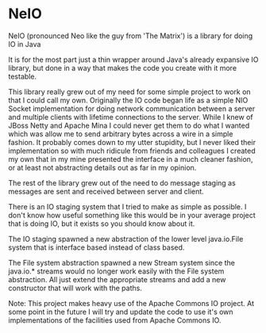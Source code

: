 NeIO
================================
NeIO (pronounced Neo like the guy from 'The Matrix') is a library for doing IO in Java

It is for the most part just a thin wrapper around Java's already expansive IO library, but
done in a way that makes the code you create with it more testable.

This library really grew out of my need for some simple project to work on that I could call my own.
Originally the IO code began life as a simple NIO Socket implementation for doing network communication
between a server and multiple clients with lifetime connections to the server.  While I knew of JBoss
Netty and Apache Mina I could never get them to do what I wanted which was allow me to send arbitrary
bytes across a wire in a simple fashion.  It probably comes down to my utter stupidity, but I never
liked their implementation so with much ridicule from friends and colleagues I created my own that in
my mine presented the interface in a much cleaner fashion, or at least not abstracting details out as
far in my opinion.

The rest of the library grew out of the need to do message staging as messages are sent and received
between server and client.

There is an IO staging system that I tried to make as simple as possible.  I don't know how useful something
like this would be in your average project that is doing IO, but it exists so you should know about it.

The IO staging spawned a new abstraction of the lower level java.io.File system that is interface based
instead of class based.

The File system abstraction spawned a new Stream system since the java.io.* streams would no longer
work easily with the File system abstraction.  All just extend the appropriate streams and add a new constructor
that will work with the paths.

Note:  This project makes heavy use of the Apache Commons IO project.  At some point in the future I will try 
and update the code to use it's own implementations of the facilities used from Apache Commons IO. 
